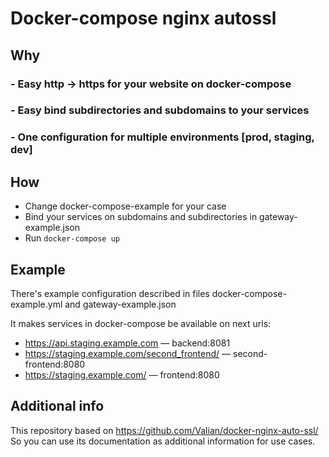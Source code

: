 # Docker-compose nginx autossl
## Why
### - Easy http -> https for your website on docker-compose
### - Easy bind subdirectories and subdomains to your services
### - One configuration for multiple environments **[prod, staging, dev]**

## How
- Change docker-compose-example for your case
- Bind your services on subdomains and subdirectories in gateway-example.json
- Run `docker-compose up`


## Example
There's example configuration described in files docker-compose-example.yml and gateway-example.json

It makes services in docker-compose be available on next urls:
- https://api.staging.example.com — backend:8081
- https://staging.example.com/second_frontend/ — second-frontend:8080
- https://staging.example.com/ — frontend:8080

## Additional info
This repository based on https://github.com/Valian/docker-nginx-auto-ssl/
So you can use its documentation as additional information for use cases.

